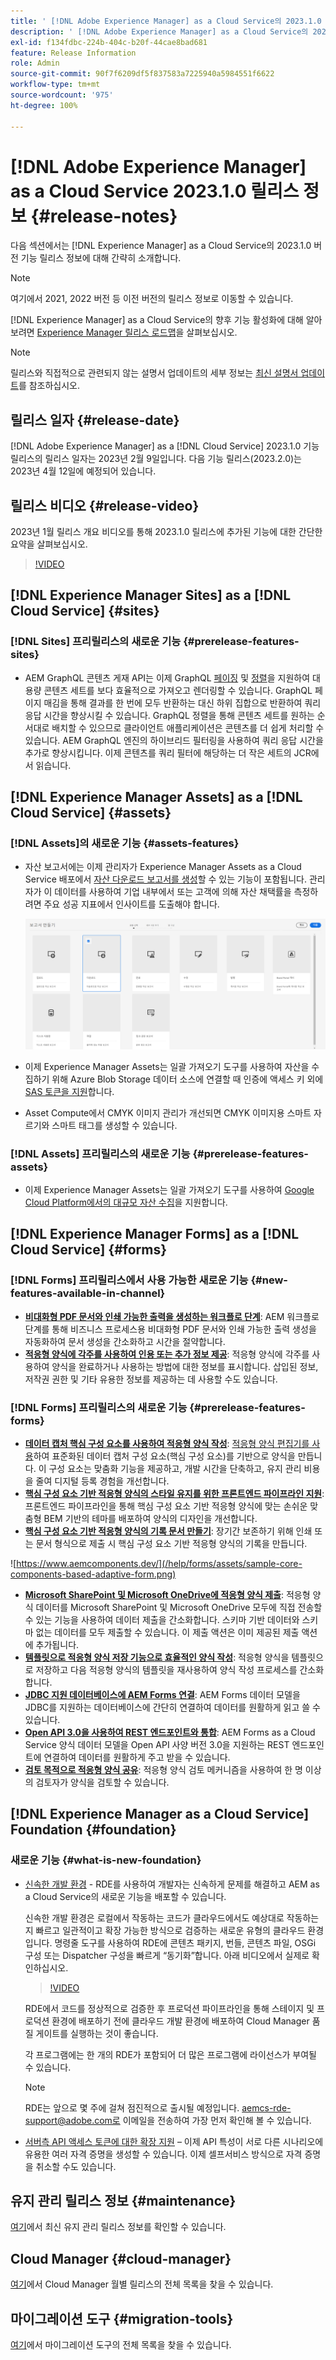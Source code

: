 ```yaml
---
title: ' [!DNL Adobe Experience Manager] as a Cloud Service의 2023.1.0 릴리스 정보입니다.'
description: ' [!DNL Adobe Experience Manager] as a Cloud Service의 2023.1.0 릴리스 정보입니다.'
exl-id: f134fdbc-224b-404c-b20f-44cae8bad681
feature: Release Information
role: Admin
source-git-commit: 90f7f6209df5f837583a7225940a5984551f6622
workflow-type: tm+mt
source-wordcount: '975'
ht-degree: 100%

---
```


# [!DNL Adobe Experience Manager] as a Cloud Service 2023.1.0 릴리스 정보 {#release-notes}

다음 섹션에서는 [!DNL Experience Manager] as a Cloud Service의 2023.1.0 버전 기능 릴리스 정보에 대해 간략히 소개합니다.

>[!NOTE]
>
>여기에서 2021, 2022 버전 등 이전 버전의 릴리스 정보로 이동할 수 있습니다.
>
>[!DNL Experience Manager] as a Cloud Service의 향후 기능 활성화에 대해 알아보려면 [Experience Manager 릴리스 로드맵](https://experienceleague.adobe.com/docs/experience-manager-release-information/aem-release-updates/update-releases-roadmap.html)을 살펴보십시오.

>[!NOTE]
>
>릴리스와 직접적으로 관련되지 않는 설명서 업데이트의 세부 정보는 [최신 설명서 업데이트](https://experienceleague.adobe.com/docs/experience-manager-release-information/aem-release-updates/doc-updates/documentation-updates.html)를 참조하십시오.

## 릴리스 일자 {#release-date}

[!DNL Adobe Experience Manager] as a [!DNL Cloud Service] 2023.1.0 기능 릴리스의 릴리스 일자는 2023년 2월 9일입니다. 다음 기능 릴리스(2023.2.0)는 2023년 4월 12일에 예정되어 있습니다.

## 릴리스 비디오 {#release-video}

2023년 1월 릴리스 개요 비디오를 통해 2023.1.0 릴리스에 추가된 기능에 대한 간단한 요약을 살펴보십시오.

>[!VIDEO](https://video.tv.adobe.com/v/3413479/?quality=12)

## [!DNL Experience Manager Sites] as a [!DNL Cloud Service] {#sites}

### [!DNL Sites] 프리릴리스의 새로운 기능 {#prerelease-features-sites}

* AEM GraphQL 콘텐츠 게재 API는 이제 GraphQL [페이징](/help/headless/graphql-api/content-fragments.md#paging) 및 [정렬](/help/headless/graphql-api/content-fragments.md#sorting)을 지원하여 대용량 콘텐츠 세트를 보다 효율적으로 가져오고 렌더링할 수 있습니다. GraphQL 페이지 매김을 통해 결과를 한 번에 모두 반환하는 대신 하위 집합으로 반환하여 쿼리 응답 시간을 향상시킬 수 있습니다. GraphQL 정렬을 통해 콘텐츠 세트를 원하는 순서대로 배치할 수 있으므로 클라이언트 애플리케이션은 콘텐츠를 더 쉽게 처리할 수 있습니다.  AEM GraphQL 엔진의 하이브리드 필터링을 사용하여 쿼리 응답 시간을 추가로 향상시킵니다. 이제 콘텐츠를 쿼리 필터에 해당하는 더 작은 세트의 JCR에서 읽습니다.

## [!DNL Experience Manager Assets] as a [!DNL Cloud Service] {#assets}

### [!DNL Assets]의 새로운 기능 {#assets-features}

* 자산 보고서에는 이제 관리자가 Experience Manager Assets as a Cloud Service 배포에서 [자산 다운로드 보고서를 생성](/help/assets/asset-reports.md)할 수 있는 기능이 포함됩니다. 관리자가 이 데이터를 사용하여 기업 내부에서 또는 고객에 의해 자산 채택률을 측정하려면 주요 성공 지표에서 인사이트를 도출해야 합니다.

  ![다른 형식의 PDF 렌디션](/help/release-notes/assets/choose_report.png)

* 이제 Experience Manager Assets는 일괄 가져오기 도구를 사용하여 자산을 수집하기 위해 Azure Blob Storage 데이터 소스에 연결할 때 인증에 액세스 키 외에 [SAS 토큰을 지원](/help/assets/add-assets.md#asset-bulk-ingestor)합니다.

* Asset Compute에서 CMYK 이미지 관리가 개선되면 CMYK 이미지용 스마트 자르기와 스마트 태그를 생성할 수 있습니다.

### [!DNL Assets] 프리릴리스의 새로운 기능 {#prerelease-features-assets}

* 이제 Experience Manager Assets는 일괄 가져오기 도구를 사용하여 [Google Cloud Platform에서의 대규모 자산 수집](/help/assets/add-assets.md#asset-bulk-ingestor)을 지원합니다.

## [!DNL Experience Manager Forms] as a [!DNL Cloud Service] {#forms}

### [!DNL Forms] 프리릴리스에서 사용 가능한 새로운 기능 {#new-features-available-in-channel}

* **[비대화형 PDF 문서와 인쇄 가능한 출력을 생성하는 워크플로 단계](/help/forms/aem-forms-workflow-step-reference.md)**: AEM 워크플로 단계를 통해 비즈니스 프로세스용 비대화형 PDF 문서와 인쇄 가능한 출력 생성을 자동화하여 문서 생성을 간소화하고 시간을 절약합니다.
* **[적응형 양식에 각주를 사용하여 인용 또는 추가 정보 제공](/help/forms/footnotes-richtextsupport.md)**: 적응형 양식에 각주를 사용하여 양식을 완료하거나 사용하는 방법에 대한 정보를 표시합니다. 삽입된 정보, 저작권 권한 및 기타 유용한 정보를 제공하는 데 사용할 수도 있습니다.

### [!DNL Forms] 프리릴리스의 새로운 기능 {#prerelease-features-forms}

* **[데이터 캡처 핵심 구성 요소를 사용하여 적응형 양식 작성](https://experienceleague.adobe.com/docs/experience-manager-core-components/using/adaptive-forms/introduction.html)**: [적응형 양식 편집기를 사용](/help/forms/creating-adaptive-form-core-components.md)하여 표준화된 데이터 캡처 구성 요소(핵심 구성 요소)를 기반으로 양식을 만듭니다. 이 구성 요소는 맞춤화 기능을 제공하고, 개발 시간을 단축하고, 유지 관리 비용을 줄여 디지털 등록 경험을 개선합니다.
* **[핵심 구성 요소 기반 적응형 양식의 스타일 유지를 위한 프론트엔드 파이프라인 지원](/help/forms/using-themes-in-core-components.md)**: 프론트엔드 파이프라인을 통해 핵심 구성 요소 기반 적응형 양식에 맞는 손쉬운 맞춤형 BEM 기반의 테마를 배포하여 양식의 디자인을 개선합니다.
* **[핵심 구성 요소 기반 적응형 양식의 기록 문서 만들기](/help/forms/generate-document-of-record-core-components.md)**: 장기간 보존하기 위해 인쇄 또는 문서 형식으로 제출 시 핵심 구성 요소 기반 적응형 양식의 기록을 만듭니다.

![https://www.aemcomponents.dev/](/help/forms/assets/sample-core-components-based-adaptive-form.png)

* **[Microsoft SharePoint 및 Microsoft OneDrive에 적응형 양식 제출](/help/forms/configuring-submit-actions.md)**: 적응형 양식 데이터를 Microsoft SharePoint 및 Microsoft OneDrive 모두에 직접 전송할 수 있는 기능을 사용하여 데이터 제출을 간소화합니다. 스키마 기반 데이터와 스키마 없는 데이터를 모두 제출할 수 있습니다. 이 제출 액션은 이미 제공된 제출 액션에 추가됩니다.
* **[템플릿으로 적응형 양식 저장 기능으로 효율적인 양식 작성](/help/forms/template-editor.md#save-an-adaptive-form-as-template-saving-adaptive-form-as-template)**: 적응형 양식을 템플릿으로 저장하고 다음 적응형 양식의 템플릿을 재사용하여 양식 작성 프로세스를 간소화합니다.
* **[JDBC 지원 데이터베이스에 AEM Forms 연결](/help/forms/configure-data-sources.md#configure-relational-database-configure-relational-database)**: AEM Forms 데이터 모델을 JDBC를 지원하는 데이터베이스에 간단히 연결하여 데이터를 원활하게 읽고 쓸 수 있습니다.
* **[Open API 3.0을 사용하여 REST 엔드포인트와 통합](/help/forms/configure-data-sources.md#configure-restful-services-open-api-specification-version-20-configure-restful-services-swagger-version30)**: AEM Forms as a Cloud Service 양식 데이터 모델을 Open API 사양 버전 3.0을 지원하는 REST 엔드포인트에 연결하여 데이터를 원활하게 주고 받을 수 있습니다.
* **[검토 목적으로 적응형 양식 공유](/help/forms/create-reviews-forms.md)**: 적응형 양식 검토 메커니즘을 사용하여 한 명 이상의 검토자가 양식을 검토할 수 있습니다.

## [!DNL Experience Manager as a Cloud Service] Foundation {#foundation}

### 새로운 기능 {#what-is-new-foundation}

* [신속한 개발 환경](/help/implementing/developing/introduction/rapid-development-environments.md) - RDE를 사용하여 개발자는 신속하게 문제를 해결하고 AEM as a Cloud Service의 새로운 기능을 배포할 수 있습니다.

  신속한 개발 환경은 로컬에서 작동하는 코드가 클라우드에서도 예상대로 작동하는지 빠르고 일관적이고 확장 가능한 방식으로 검증하는 새로운 유형의 클라우드 환경입니다. 명령줄 도구를 사용하여 RDE에 콘텐츠 패키지, 번들, 콘텐츠 파일, OSGi 구성 또는 Dispatcher 구성을 빠르게 “동기화”합니다. 아래 비디오에서 실제로 확인하십시오.

  >[!VIDEO](https://video.tv.adobe.com/v/3413508/?quality=12&learn=on)

  RDE에서 코드를 정상적으로 검증한 후 프로덕션 파이프라인을 통해 스테이지 및 프로덕션 환경에 배포하기 전에 클라우드 개발 환경에 배포하여 Cloud Manager 품질 게이트를 실행하는 것이 좋습니다.

  각 프로그램에는 한 개의 RDE가 포함되어 더 많은 프로그램에 라이선스가 부여될 수 있습니다.

  >[!NOTE]
  >
  >RDE는 앞으로 몇 주에 걸쳐 점진적으로 출시될 예정입니다. aemcs-rde-support@adobe.com로 이메일을 전송하여 가장 먼저 확인해 볼 수 있습니다.

* [서버측 API 액세스 토큰에 대한 확장 지원](/help/implementing/developing/introduction/generating-access-tokens-for-server-side-apis.md) – 이제 API 특성이 서로 다른 시나리오에 유용한 여러 자격 증명을 생성할 수 있습니다. 이제 셀프서비스 방식으로 자격 증명을 취소할 수도 있습니다.

## 유지 관리 릴리스 정보 {#maintenance}

[ 여기](/help/release-notes/maintenance/latest.md)에서 최신 유지 관리 릴리스 정보를 확인할 수 있습니다.

## Cloud Manager {#cloud-manager}

[여기](/help/implementing/cloud-manager/release-notes/current.md)에서 Cloud Manager 월별 릴리스의 전체 목록을 찾을 수 있습니다.

## 마이그레이션 도구 {#migration-tools}

[여기](/help/journey-migration/release-notes/release-notes-migration-tools-current.md)에서 마이그레이션 도구의 전체 목록을 찾을 수 있습니다.
